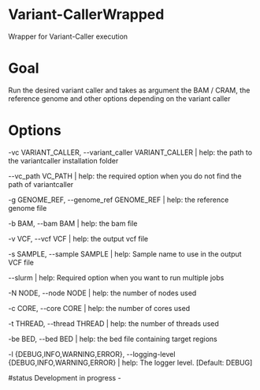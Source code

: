# Variant-CallerWrapped
Wrapper for Variant-Caller execution

# Goal
Run the desired variant caller and takes as argument the BAM / CRAM, the reference genome  and other options depending on the variant caller 

# Options
  -vc VARIANT_CALLER, --variant_caller VARIANT_CALLER | help: the path to the variantcaller installation folder

  --vc_path VC_PATH | help: the required option when you do not find the path of variantcaller

  -g GENOME_REF, --genome_ref GENOME_REF | help: the reference genome file

  -b BAM, --bam BAM | help: the bam file

  -v VCF, --vcf VCF | help: the output vcf file

  -s SAMPLE, --sample SAMPLE |  help: Sample name to use in the output VCF file

  --slurm | help: Required option when you want to run multiple jobs

  -N NODE, --node NODE | help: the number of nodes used

  -c CORE, --core CORE | help: the number of cores used

  -t THREAD, --thread THREAD | help: the number of threads used

  -be BED, --bed BED | help: the bed file containing target regions

  -l {DEBUG,INFO,WARNING,ERROR}, --logging-level {DEBUG,INFO,WARNING,ERROR} | help: The logger level. [Default: DEBUG]

#status
Development in progress -




